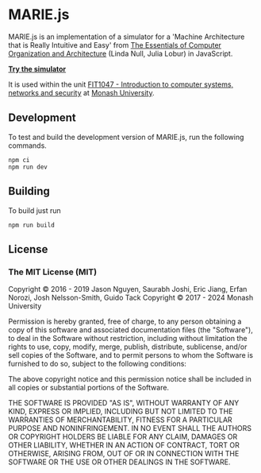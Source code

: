 MARIE.js
========

MARIE.js is an implementation of a simulator for a 'Machine Architecture that is Really Intuitive and Easy'
from [The Essentials of Computer Organization and Architecture](https://books.google.com.au/books/about/The_Essentials_of_Computer_Organization.html?id=3kQoAwAAQBAJ&redir_esc=y) (Linda Null, Julia Lobur) in JavaScript.

**[Try the simulator](https://marie-js.github.io/MARIE.js/)**

It is used within the unit [FIT1047 - Introduction to computer systems, networks and security](http://www.monash.edu/pubs/handbooks/units/FIT1047.html) at [Monash University](https://monash.edu).

    
## Development
To test and build the development version of MARIE.js, run the following
commands.

    npm ci
    npm run dev
    
## Building
To build just run

    npm run build

## License

### The MIT License (MIT)

Copyright &copy; 2016 - 2019 Jason Nguyen, Saurabh Joshi, Eric Jiang, Erfan Norozi, Josh Nelsson-Smith, Guido Tack
Copyright &copy; 2017 - 2024 Monash University

Permission is hereby granted, free of charge, to any person obtaining a copy of this software and associated documentation files (the "Software"), to deal in the Software without restriction, including without limitation the rights to use, copy, modify, merge, publish, distribute, sublicense, and/or sell copies of the Software, and to permit persons to whom the Software is furnished to do so, subject to the following conditions:

The above copyright notice and this permission notice shall be included in all copies or substantial portions of the Software.

THE SOFTWARE IS PROVIDED "AS IS", WITHOUT WARRANTY OF ANY KIND, EXPRESS OR IMPLIED, INCLUDING BUT NOT LIMITED TO THE WARRANTIES OF MERCHANTABILITY, FITNESS FOR A PARTICULAR PURPOSE AND NONINFRINGEMENT. IN NO EVENT SHALL THE AUTHORS OR COPYRIGHT HOLDERS BE LIABLE FOR ANY CLAIM, DAMAGES OR OTHER LIABILITY, WHETHER IN AN ACTION OF CONTRACT, TORT OR OTHERWISE, ARISING FROM, OUT OF OR IN CONNECTION WITH THE SOFTWARE OR THE USE OR OTHER DEALINGS IN THE SOFTWARE.
